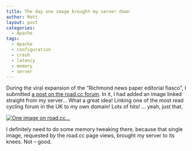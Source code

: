 ```yaml
---
title: The day one image brought my server down
author: Matt
layout: post
categories:
  - Apache
tags:
  - Apache
  - configuration
  - crash
  - latency
  - memory
  - server
---
```

During the viral expansion of the &#8220;Richmond news paper editorial fiasco&#8221;, I submitted [a post on the road.cc forum][1]. In it, I had added an image linked straight from my server&#8230; What a great idea! Linking one of the most read cycling forum in the UK to my own domain! Lots of hits! &#8230; yeah, just that.

<p class="attachement"><a href="http://blog.ekynoxe.com/wp-content/uploads/2012/09/one_image_host_down.png" rel="lightbox[1368]" title="One image on road.cc..."><img src="http://blog.ekynoxe.com/wp-content/uploads/2012/09/one_image_host_down-300x139.png" alt="One image on road.cc..." /></a></p>

I definitely need to do some memory tweaking there, because that single image, requested by the road.cc page views, brought my server to its knees. Not &#8211; good.

 [1]: http://road.cc/content/forum/65843-…-only-good-cyclist-dead-one-…”-–-editor-richmond-magazine-–-september-issue "“… the only good cyclist is a dead one …” – editor of the richmond magazine – september issue"